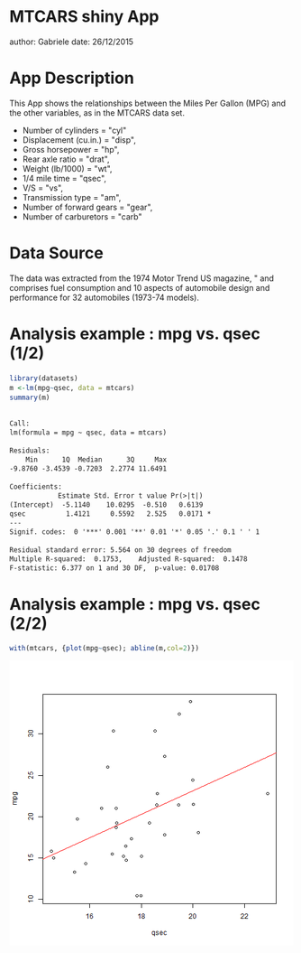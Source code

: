 MTCARS shiny App
========================================================
author: Gabriele
date: 26/12/2015 

App Description
========================================================

This App shows the relationships between the Miles Per Gallon (MPG) and
the other variables, as in the MTCARS data set.
- Number of cylinders = "cyl"
- Displacement (cu.in.) = "disp",
- Gross horsepower = "hp",
- Rear axle ratio = "drat",
- Weight (lb/1000) = "wt",
- 1/4 mile time = "qsec",
- V/S = "vs",
- Transmission type = "am",
- Number of forward gears = "gear",
- Number of carburetors = "carb"


Data Source
========================================================
The data was extracted from the 1974 Motor Trend US magazine,                                     " and comprises fuel consumption and 10 aspects of automobile design and performance for 32 automobiles (1973-74 models).


Analysis example : mpg vs. qsec (1/2)
========================================================


```r
library(datasets)
m <-lm(mpg~qsec, data = mtcars)
summary(m)
```

```

Call:
lm(formula = mpg ~ qsec, data = mtcars)

Residuals:
    Min      1Q  Median      3Q     Max 
-9.8760 -3.4539 -0.7203  2.2774 11.6491 

Coefficients:
            Estimate Std. Error t value Pr(>|t|)  
(Intercept)  -5.1140    10.0295  -0.510   0.6139  
qsec          1.4121     0.5592   2.525   0.0171 *
---
Signif. codes:  0 '***' 0.001 '**' 0.01 '*' 0.05 '.' 0.1 ' ' 1

Residual standard error: 5.564 on 30 degrees of freedom
Multiple R-squared:  0.1753,	Adjusted R-squared:  0.1478 
F-statistic: 6.377 on 1 and 30 DF,  p-value: 0.01708
```

Analysis example : mpg vs. qsec (2/2)
========================================================


```r
with(mtcars, {plot(mpg~qsec); abline(m,col=2)})
```

![plot of chunk unnamed-chunk-2](Presentation-figure/unnamed-chunk-2-1.png) 
